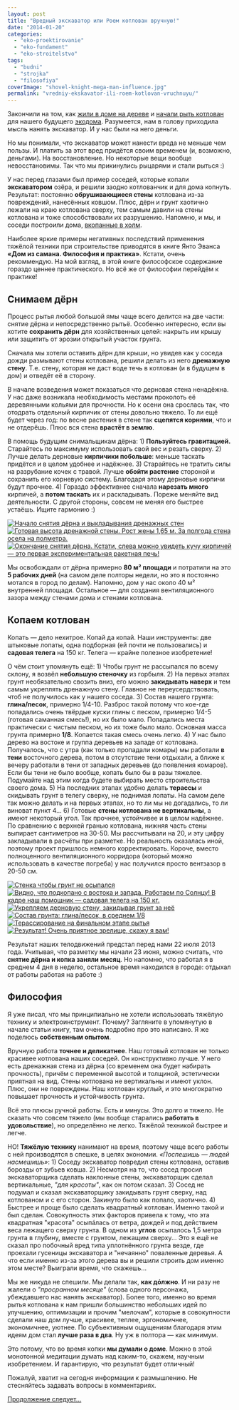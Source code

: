 ```yaml
---
layout: post
title: "Вредный экскаватор или Роем котлован вручную!"
date: "2014-01-20"
categories: 
  - "eko-proektirovanie"
  - "eko-fundament"
  - "eko-stroitelstvo"
tags: 
  - "budni"
  - "strojka"
  - "filosofiya"
coverImage: "shovel-knight-mega-man-influence.jpg"
permalink: "vredniy-ekskavator-ili-roem-kotlovan-vruchnuyu/"
---
```


Закончили на том, как [жили в доме на дереве](/pro-jizn-na-dereve) и [начали рыть котлован]( /proekt-razmetka-i-nachalo-rytia) для нашего будущего [экодома](/dom-za-100-tysyach-rubley). Разумеется, нам в голову приходила мысль нанять экскаватор. И у нас были на него деньги.

Но мы понимали, что экскаватор может нанести вреда не меньше чем пользы. И платить за этот вред придётся своим временем (и, возможно, деньгами). На восстановление. Но некоторые вещи вообще невосстановимы. Так что мы прикинулись рыцарями и стали рыться :)

У нас перед глазами был пример соседей, которые копали **экскаватором** озёра, и решили заодно котлованчик и для дома копнуть. Результат: постоянно **обрушивающиеся стены** котлована из-за повреждений, нанесённых ковшом. Плюс, дёрн и грунт хаотично лежали на краю котлована сверху, тем самым давили на стены котлована и тоже способствовали их разрушению. Напомню, и мы, и соседи построили дома, [вкопанные в холм](/zachem-ya-zakopal-svoy-dom).

Наиболее яркие примеры негативных последствий применения тяжёлой техники при строительстве приводятся в книге Янто Эванса **«Дом из самана. Философия и практика»**. Кстати, очень рекоммендую. На мой взгляд, в этой книге философское содержание гораздо ценнее практического. Но всё же от философии перейдём к практике!

## Снимаем дёрн

Процесс рытья любой большой ямы чаще всего делится на две части: снятие дёрна и непосредственно рытьё. Особенно интересно, если вы хотите **сохранить дёрн** для хозяйственных целей: накрыть им крышу или защитить от эрозии открытый участок грунта.

Сначала мы хотели оставить дёрн для крыши, но увидев как у соседа дожди размывают стены котлована, решили делать из него **дренажную стену**. Т.е. стену, которая не даст воде течь в котлован (и в будущем в дом) и отведёт её в сторону.

В начале возведения может показаться что дерновая стена ненадёжна. У нас даже возникала необходимость местами проколоть её деревянными кольями для прочности. Но к осени она срослась так, что отодрать отдельный кирпичик от стены довольно тяжело. То ли ещё будет через год: по весне растения в стене так **сцепятся корнями**, что и не отдерёшь. Плюс вся стена **врастёт в землю**.

В помощь будущим снимальщикам дёрна: 1) **Пользуйтесь гравитацией.** Старайтесь по максимуму использовать свой вес и резать сверху. 2) Лучше делать дерновые **кирпичики побольше**: меньше таскать придётся и в целом удобнее и надёжнее. 3) Старайтесь не тратить силы на разрубание кочек с травой. Лучше **обойти растение** стороной и сохранить его корневую систему. Благодаря этому дерновые кирпичи будут прочнее. 4) Гораздо эффективнее сначала **нарезать много** кирпичей, а **потом таскать** их и раскладывать. Пореже меняйте вид деятельности. С другой стороны, совсем не меняя его быстрее устаёшь. Ищите гармонию :)

[![](images/IMG_20130625_201329.jpg "Начало снятия дёрна и выкладывания дренажных стен")](/wp-content/uploads/2014/01/IMG_20130625_201329.jpg "Начало снятия дёрна и выкладывания дренажных стен")[![](images/IMG_20130701_191356.jpg "Готовая высота дренажной стены. Рост жены 1,65 м. За полгода стена осела на полметра.")](/wp-content/uploads/2014/01/IMG_20130701_191356.jpg "Готовая высота дренажной стены. Рост жены 1,65 м. За полгода стена осела на полметра.")[![](images/IMG_20130703_123055.jpg "Окончание снятия дёрна. Кстати, слева можно увидеть кучу кирпичей — это первая экспериментальная ракетная печь!")](/wp-content/uploads/2014/01/IMG_20130703_123055.jpg "Окончание снятия дёрна. Кстати, слева можно увидеть кучу кирпичей — это первая экспериментальная ракетная печь!")

Мы освобождали от дёрна примерно **80 м² площади** и потратили на это **5 рабочих дней** (на самом деле полторы недели, но это я постоянно мотался в город по делам). Напомню, дом у нас около 40 м² внутренней площади. Остальное — для создания вентиляционного зазора между стенами дома и стенами котлована.

## Копаем котлован

Копать — дело нехитрое. Копай да копай. Наши инструменты: две штыковые лопаты, одна подборная (ей почти не пользовались) и **садовая телега** на 150 кг. Телега — крайне полезное изобретение!

О чём стоит упомянуть ещё: 1) Чтобы грунт не рассыпался по всему склону, я возвёл **небольшую стеночку** из горбыля. 2) На первых этапах грунт необязательно свозить вниз, его можно **закидывать наверх** и тем самым укреплять дренажную стену. Главное не переусердствовать, чтоб не получилось как у нашего соседа. 3) Состав нашего грунта: **глина/песок**, примерно 1/4-10. Разброс такой потому что кое-где попадались очень твёрдые куски глины с песком, примерно 1/4-5 (готовая саманная смесь!), но их было мало. Попадались места практически с чистым песком, но их тоже было мало. Основная масса грунта примерно **1/8**. Копается такая смесь очень легко. 4) У нас было дерево на востоке и группа деревьев на западе от котлована. Получалось, что с утра (как только пропадали комары) мы работали **в тени** восточного дерева, потом в отсутствие тени отдыхали, а ближе к вечеру работали в тени от западных деревьев (до появления комаров). Если бы тени не было вообще, копать было бы в разы тяжелее. Подумайте над этим когда будете выбирать место строительства своего дома. 5) На последних этапах удобно делать **терассы** и скидывать грунт в телегу сверху, не поднимая лопаты. На самом деле так можно делать и на первых этапах, но то ли мы не догадались, то ли виноват пункт 4... 6) Готовые **стены котлована не вертикальны**, а имеют некоторый угол. Так прочнее, устойчивее и в целом надёжнее. По сравнению с верхней гранью котлована, нижняя часть стены выпирает сантиметров на 30-50. Мы рассчитывали на 20, и эту цифру закладывали в расчёты при разметке. Но реальность оказалась иной, поэтому проект пришлось немного корректировать. Короче, вместо полноценного вентиляционного корридора (который можно использовать в качестве погреба) у нас получился просто вентзазор в 20-50 см.

[![](images/IMG_20130709_203718.jpg "Стенка чтобы грунт не осыпался")](/wp-content/uploads/2014/01/IMG_20130709_203718.jpg "Стенка чтобы грунт не осыпался")[![](images/IMG_20130709_203811.jpg "Видно, что подкопано с востока и запада. Работаем по Солнцу! В кадре наш помощник — садовая телега на 150 кг.")](/wp-content/uploads/2014/01/IMG_20130709_203811.jpg "Видно, что подкопано с востока и запада. Работаем по Солнцу! В кадре наш помощник — садовая телега на 150 кг.")[![](images/IMG_20130704_203025.jpg "Укрепляем дерновую стену, закидывая грунт за неё")](/wp-content/uploads/2014/01/IMG_20130704_203025.jpg "Укрепляем дерновую стену, закидывая грунт за неё")[![](images/IMG_20130717_212019.jpg "Состав грунта: глина/песок, в среднем 1/8")](/wp-content/uploads/2014/01/IMG_20130717_212019.jpg "Состав грунта: глина/песок, в среднем 1/8")[![](images/IMG_20130718_195835.jpg "Терассирование на финальном этапе рытья")](/wp-content/uploads/2014/01/IMG_20130718_195835.jpg "Терассирование на финальном этапе рытья")[![](images/IMG_20130722_1855471.jpg "Результат! Очень приятное зрелище, скажу я вам!")](/wp-content/uploads/2014/01/IMG_20130722_1855471.jpg "Результат! Очень приятное зрелище, скажу я вам!")

Результат наших телодвижений предстал перед нами 22 июля 2013 года. Учитывая, что разметку мы начали 23 июня, можно считать, что **снятие дёрна и копка заняли** **месяц**. Но напомню, что работал я в среднем 4 дня в неделю, остальное время находился в городе: отдыхал от работы работая на работе :)

## Философия

Я уже писал, что мы принципиально не хотели использовать тяжёлую технику и электроинструмент. Почему? Загляните в упомянутую в начале статьи книгу, там очень подробно про это написано. Я же поделюсь **собственным опытом**.

Вручную работа **точнее и деликатнее**. Наш готовый котлован не только красивее котлована наших соседей. Он конструктивно лучше. У него есть дренажная стена из дёрна (со временем она будет набирать прочность), причём с переменной высотой и толщиной, эстетически приятная на вид. Стены котлована не вертикальны и имеют уклон. Плюс, они не повреждены. Наш котлован круглый, и это многократно повышает прочность и устойчивость грунта.

Всё это плюсы ручной работы. Есть и минусы. Это долго и тяжело. Не сказать что совсем тяжело (мы вообще старались **работать в удовольствие**), но определённо не легко. Тяжёлой техникой быстрее и легче.

НО! **Тяжёлую технику** нанимают на время, поэтому чаще всего работы с ней производятся в спешке, в целях экономии. _«Поспешишь — людей насмешишь»_: 1) Соседу экскаватор повредил стены котлована, оставив борозды от зубьев ковша. 2) Несмотря на то, что сосед просил экскаваторщика сделать наклонные стены, экскаваторщик сделал вертикальные, _"для красоты"_, как он потом сказал. 3) Сосед не подумал и сказал экскаваторщику закидывать грунт сверху, над котлованом и с его сторон. Закинуто было как попало, хаотично. 4) Быстрее и проще было сделать квадратный котлован. Именно такой и был сделан. Совокупность этих факторов привела к тому, что эта квадратная "красота" осыпáлась от ветра, дождей и под действием веса лежащего сверху грунта. В одном из **углов** осыпалось 1,5 метра грунта в глубину, вместе с грунтом, лежащим сверху... Это я ещё не сказал про побочный вред типа уплотнённого грунта везде, где проехали гусеницы экскаватора и "нечаянно" поваленные деревья. А что если именно из-за этого дерева вы и решили строить дом именно этом месте? Выиграли время, что скажешь...

Мы же никуда не спешили. Мы делали так, **как дóлжно**. И ни разу не жалели о _"просранном месяце"_ (слова одного персонажа, убеждавшего нас нанять экскаватор). Более того, именно во время рытья котлована к нам пришли большинство небольших идей по улучшению, оптимизации и прочим "мелочам", которые в совокупности сделали наш дом лучше, красивее, теплее, эргономичнее, экономичнее, уютнее. По субъективным ощущениям благодаря этим идеям дом стал **лучше раза в два**. Ну уж в полтора — как минимум.

Это потому, что во время копки **мы думали о доме**. Можно в этой монотонной медитации думать над каким-то, скажем, научным изобретением. И гарантирую, что результат будет отличный!

Пожалуй, хватит на сегодня информации к размышлению. Не стесняйтесь задавать вопросы в комментариях.

[Продолжение следует...](/fundament-dlya-ekodoma-1)
